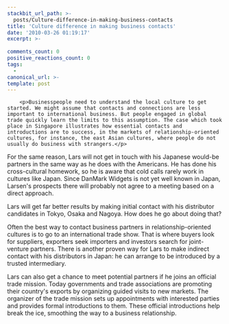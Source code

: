 ```yaml
---
stackbit_url_path: >-
  posts/Culture-difference-in-making-business-contacts
title: 'Culture difference in making business contacts'
date: '2010-03-26 01:19:17'
excerpt: >-
  
comments_count: 0
positive_reactions_count: 0
tags: 
  - 
canonical_url: >-
template: post
---
```


        <p>Businesspeople need to understand the local culture to get started. We might assume that contacts and connections are less important to international business. But people engaged in global trade quickly learn the limits to this assumption. The case which took place in Singapore illustrates how essential contacts and introductions are to success, in the markets of relationship-oriented cultures, for instance, the east Asian cultures, where people do not usually do business with strangers.</p>
<p>For the same reason, Lars will not get in touch with his Japanese would-be partners in the same way as he does with the Americans. He has done his cross-cultural homework, so he is aware that cold calls rarely work in cultures like Japan. Since DanMark Widgets is not yet well known in Japan, Larsen's prospects there will probably not agree to a meeting based on a direct approach.</p>
<p>Lars will get far better results by making initial contact with his distributor candidates in Tokyo, Osaka and Nagoya. How does he go about doing that?</p>
<p>Often the best way to contact business partners in relationship-oriented cultures is to go to an international trade show. That is where buyers look for suppliers, exporters seek importers and investors search for joint-venture partners. There is another proven way for Lars to make indirect contact with his distributors in Japan: he can arrange to be introduced by a trusted intermediary.</p>
<p>Lars can also get a chance to meet potential partners if he joins an official trade mission. Today governments and trade associations are promoting their country's exports by organizing guided visits to new markets. The organizer of the trade mission sets up appointments with interested parties and provides formal introductions to them. These official introductions help break the ice, smoothing the way to a business relationship.</p>
      